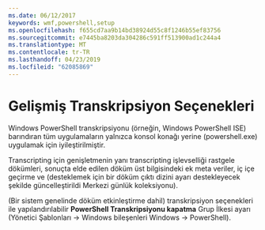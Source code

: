 ```yaml
---
ms.date: 06/12/2017
keywords: wmf,powershell,setup
ms.openlocfilehash: f655cd7aa9b14bd38924d55c8f1246b55ef83756
ms.sourcegitcommit: e7445ba8203da304286c591ff513900ad1c244a4
ms.translationtype: MT
ms.contentlocale: tr-TR
ms.lasthandoff: 04/23/2019
ms.locfileid: "62085869"
---
```

# <a name="enhanced-transcription-options"></a>Gelişmiş Transkripsiyon Seçenekleri

Windows PowerShell transkripsiyonu (örneğin, Windows PowerShell ISE) barındıran tüm uygulamaların yalnızca konsol konağı yerine (powershell.exe) uygulamak için iyileştirilmiştir.

Transcripting için genişletmenin yanı transcripting işlevselliği rastgele dökümleri, sonuçta elde edilen döküm üst bilgisindeki ek meta veriler, iç içe geçirme ve (desteklemek için bir döküm çıktı dizini ayarı destekleyecek şekilde güncelleştirildi Merkezi günlük koleksiyonu).

(Bir sistem genelinde döküm etkinleştirme dahil) transkripsiyon seçenekleri ile yapılandırılabilir **PowerShell Transkripsiyonu kapatma** Grup İlkesi ayarı (Yönetici Şablonları -> Windows bileşenleri Windows -> PowerShell).
